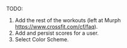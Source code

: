 TODO:

1. Add the rest of the workouts (left at Murph https://www.crossfit.com/cf/faq).
2. Add and persist scores for a user.
3. Select Color Scheme.
